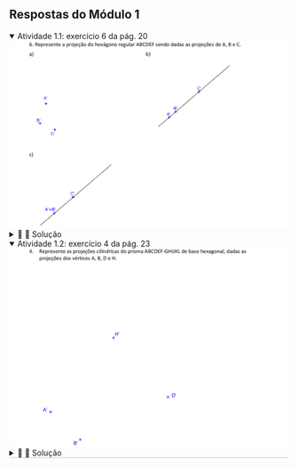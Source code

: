 <link rel="stylesheet" href="../../scripts/style.css">

<h2 id="inicio">Respostas do Módulo 1</h2> 
  <details open><summary>Atividade 1.1: exercício 6 da pág. 20</summary>
  <img src="../../prop/Apost_GD_2021_00020a.png" />
  <div class="combo"><details class="sub"><summary>&#x1f4cf; &#x1f4d0; Solução</summary>
  <p> Você pode usar as mesmas propriedades que usamos no exercício 5.</p>
    <img src="21_06.png"/>
	<figcaption>Encontre a projeção do centro da circunferência em cada item. Lembre-se das propriedades do hexágono regular.</figcaption>
  </details></div></details>
  <details open style="border-bottom: 1px solid #a2dec0;"><summary>Atividade 1.2: exercício 4 da pág. 23</summary>
  <img src="../../prop/Apost_GD_2021_00023a.png" />
  <div class="combo"><details class="sub"><summary>&#x1f4cf; &#x1f4d0; Solução</summary>
  <p> Você pode utilizar o compasso e os esquadros para resolver este exercício. Lembre-se das propriedades de projeções cilíndricas 2 e 3.</p>
	<img src="24_02_00.png"/>
	<figcaption>Tente encontrar o centro da circunferência da base dos vertices <b>A'</b> e <b>B'</b>. Use as propriedades do hexágono regular.</figcaption>
  </details>
  </div></details>
   



